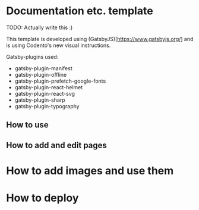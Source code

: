 # Documentation etc. template

TODO: Actually write this :) 

This template is developed using (GatsbyJS)[https://www.gatsbyjs.org/] and is using Codento's new visual instructions.

Gatsby-plugins used:
- gatsby-plugin-manifest
- gatsby-plugin-offline
- gatsby-plugin-prefetch-google-fonts
- gatsby-plugin-react-helmet
- gatsby-plugin-react-svg
- gatsby-plugin-sharp
- gatsby-plugin-typography

## How to use


## How to add and edit pages


# How to add images and use them

# How to deploy